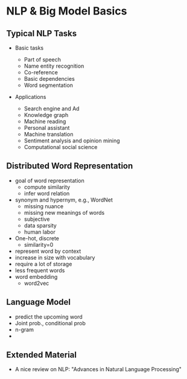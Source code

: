 # NLP & Big Model Basics

## Typical NLP Tasks

* Basic tasks
  * Part of speech
  * Name entity recognition
  * Co-reference
  * Basic dependencies
  * Word segmentation

* Applications
  * Search engine and Ad
  * Knowledge graph
  * Machine reading
  * Personal assistant
  * Machine translation
  * Sentiment analysis and opinion mining
  * Computational social science

## Distributed Word Representation

* goal of word representation
  * compute similarity
  * infer word relation
* synonym and hypernym, e.g., WordNet
  * missing nuance
  * missing new meanings of words
  * subjective
  * data sparsity
  * human labor
* One-hot, discrete
  *  similarity=0
 * represent word by context
  * increase in size with vocabulary
  * require a lot of storage
  * less frequent words
* word embedding
  * word2vec

## Language Model

* predict the upcoming word
* Joint prob., conditional prob
* n-gram
* 








## Extended Material

* A nice review on NLP: "Advances in Natural Language Processing"






